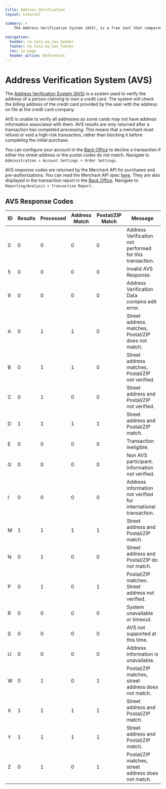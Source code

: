 ```yaml
---
title: Address Verification
layout: tutorial

summary: >
    The Address Verification System (AVS), is a free tool that compares customer-submitted order information against bank databases.
    
navigation:
  header: na.tocs.na_nav_header
  footer: na.tocs.na_nav_footer
  toc: in-page
  header_active: References
---
```



# Address Verification System (AVS)
The [Address Verification System (AVS)][wikipedia-avs] is a system used to verify the address of a person claiming to own a credit card. The system will check the billing address of the credit card provided by the user with the address on file at the credit card company.

AVS is unable to verify all addresses as some cards may not have address information associated with them. AVS results are only returned after a transaction has completed processing. This means that a merchant must refund or void a high-risk transaction, rather than blocking it before completing the initial purchase.

You can configure your account in the [Back Office][back-office] to decline a transaction if either the street address or the postal codes do not match. Navigate to `Administration > Account Settings > Order Settings`.

AVS response codes are returned by the Merchant API for purchases and pre-authorizations. You can read the Merchant API spec [here][bambora-swagger]. They are also displayed in the transaction report in the [Back Office][back-office]. Navigate to `Reporting/Analysis > Transaction Report`. 

## AVS Response Codes

| ID      | Results  | Processed | Address Match | Postal/ZIP Match      | Message 														   |
| ------- | -------- | --------- | ------------- | --------------------- | --------------------------------------------------------------- |
| 0   	  | 0        | 0		 | 0	    	 | 0			         | Address Verification not performed for this transaction.   	   |
| 5   	  | 0        | 0		 | 0			 | 0			         | Invalid AVS Response. 										   |
| 9   	  | 0        | 0		 | 0			 | 0			         | Address Verification Data contains edit error. 				   |
| A   	  | 0        | 1		 | 1			 | 0			         | Street address matches, Postal/ZIP does not match. 		   	   |
| B   	  | 0        | 1		 | 1		     | 0			         | Street address matches, Postal/ZIP not verified. 			   |
| C   	  | 0        | 1		 | 0			 | 0			         | Street address and Postal/ZIP not verified. 					   |
| D   	  | 1        | 1		 | 1			 | 1			         | Street address and Postal/ZIP match. 						   |
| E   	  | 0        | 0		 | 0			 | 0			         | Transaction ineligible. 										   |
| G   	  | 0        | 0		 | 0			 | 0			         | Non AVS participant. Information not verified. 				   |
| I   	  | 0        | 0		 | 0			 | 0			         | Address information not verified for international transaction. |
| M   	  | 1        | 1		 | 1			 | 1			         | Street address and Postal/ZIP match. 						   |
| N   	  | 0        | 1		 | 0			 | 0			         | Street address and Postal/ZIP do not match. 					   |
| P   	  | 0        | 1		 | 0			 | 1			         | Postal/ZIP matches. Street address not verified. 			   |
| R   	  | 0        | 0		 | 0			 | 0			         | System unavailable or timeout. 								   |
| S   	  | 0        | 0		 | 0			 | 0			         | AVS not supported at this time. 								   |
| U   	  | 0        | 0		 | 0			 | 0			         | Address information is unavailable. 							   |
| W   	  | 0        | 1		 | 0			 | 1			         | Postal/ZIP matches, street address does not match. 			   |
| X   	  | 1        | 1		 | 1			 | 1			         | Street address and Postal/ZIP match. 						   |
| Y   	  | 1        | 1		 | 1			 | 1			         | Street address and Postal/ZIP match. 						   |
| Z   	  | 0        | 1		 | 0			 | 1			         | Postal/ZIP matches, street address does not match. 			   |

[wikipedia-avs]: https://en.wikipedia.org/wiki/Address_Verification_System
[back-office]: https://web.na.bambora.com
[bambora-swagger]: /docs/references/merchant_API/